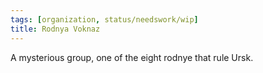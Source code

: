 ```yaml
---
tags: [organization, status/needswork/wip]
title: Rodnya Voknaz
---
```


A mysterious group, one of the eight rodnye that rule Ursk. 
